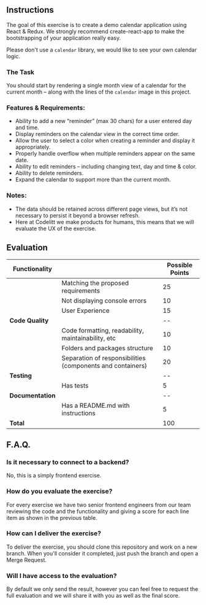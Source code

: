## Instructions

The goal of this exercise is to create a demo calendar application using React & Redux. We strongly recommend create-react-app to make the bootstrapping of your application really easy.

Please don't use a `calendar` library, we would like to see your own calendar logic.


### The Task

You should start by rendering a single month view of a calendar for the current month – along with the lines of the `calendar` image in this project.


### Features & Requirements:

* Ability to add a new “reminder” (max 30 chars) for a user entered day and time.
* Display reminders on the calendar view in the correct time order.
* Allow the user to select a color when creating a reminder and display it appropriately.
* Properly handle overflow when multiple reminders appear on the same date.
* Ability to edit reminders – including changing text, day and time & color.
* Ability to delete reminders.
* Expand the calendar to support more than the current month.

### Notes:

* The data should be retained across different page views, but it’s not necessary to persist it beyond a browser refresh.
* Here at Codelitt we make products for humans, this means that we will evaluate the UX of the exercise.

## Evaluation

| Functionality     |                                                            | Possible Points |
|-------------------|------------------------------------------------------------|-----------------|
|                   | Matching the proposed requirements                         | 25              |
|                   | Not displaying console errors                              | 10              |
|                   | User Experience                                            | 15              |
| **Code Quality**  |                                                            | --              |
|                   | Code formatting, readability, maintainability, etc         | 10              |
|                   | Folders and packages structure                             | 10              |
|                   | Separation of responsibilities (components and containers) | 20              |
| **Testing**       |                                                            | --              |
|                   | Has tests                                                  | 5               |
| **Documentation** |                                                            | --              |
|                   | Has a README.md with instructions                          | 5               |
| **Total**         |                                                            | 100             |

## F.A.Q.

### Is it necessary to connect to a backend?
No, this is a simply frontend exercise.

### How do you evaluate the exercise?
For every exercise we have two senior frontend engineers from our team reviewing the code and the functionality and giving a score for each line item as shown in the previous table.

### How can I deliver the exercise?
To deliver the exercise, you should clone this repository and work on a new branch. When you'll consider it completed, just push the branch and open a Merge Request.

### Will I have access to the evaluation?
By default we only send the result, however you can feel free to request the full evaluation and we will share it with you as well as the final score.
